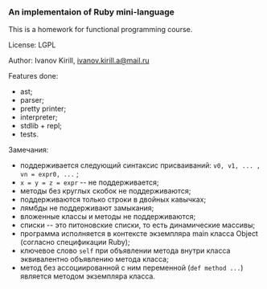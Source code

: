 ### An implementaion of Ruby mini-language

This is a homework for functional programming course.

License: LGPL

Author: Ivanov Kirill, ivanov.kirill.a@mail.ru

Features done:

- ast;
- parser;
- pretty printer;
- interpreter;
- stdlib + repl;
- tests.

Замечания:

- поддерживается следующий синтаксис присваиваний: `v0, v1, ... , vn = expr0, ...` ;
- `x = y = z = expr` -- не поддерживается;
- методы без круглых скобок не поддерживаются;
- поддерживаются только строки в двойных кавычках;
- лямбды не поддерживают замыкания;
- вложенные классы и методы не поддерживаются;
- списки -- это питоновские списки, то есть динамические массивы;
- программа исполняется в контексте экземпляра main класса Object (согласно спецификации Ruby);
- ключевое слово `self` при объявлении метода внутри класса эквивалентно объявлению метода класса;
- метод без ассоциированной с ним переменной (`def method ...`) является методом экземпляра класса.